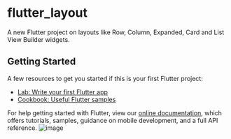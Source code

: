 # flutter_layout

A new Flutter project on layouts like Row, Column, Expanded, Card and List View Builder widgets.

## Getting Started

A few resources to get you started if this is your first Flutter project:

- [Lab: Write your first Flutter app](https://flutter.dev/docs/get-started/codelab)
- [Cookbook: Useful Flutter samples](https://flutter.dev/docs/cookbook)

For help getting started with Flutter, view our
[online documentation](https://flutter.dev/docs), which offers tutorials,
samples, guidance on mobile development, and a full API reference.
![image](https://user-images.githubusercontent.com/26149033/130049877-1c2a31cc-dc7e-4488-aa67-4206e0872086.png)

